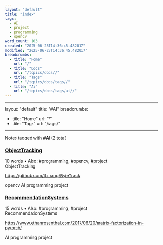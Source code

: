```yaml
---
layout: "default"
title: "index"
tags:
  - AI
  - project
  - programming
  - opencv
word_count: 103
created: "2025-06-25T14:36:45.482017"
modified: "2025-06-25T14:36:45.482017"
breadcrumbs:
  - title: "Home"
    url: "/"
  - title: "Docs"
    url: "/topics/docs//"
  - title: "Tags"
    url: "/topics/docs/tags//"
  - title: "Ai"
    url: "/topics/docs/tags/ai//"
---
```

---
layout: "default"
title: "#AI"
breadcrumbs:
  - title: "Home"
    url: "/"
  - title: "Tags"
    url: "/tags/"
---
Notes tagged with **#AI** (2 total)

<div class="note-grid">

<div class="note-card">
    <h3><a href="objecttracking/">ObjectTracking</a></h3>
    <div class="note-meta">
        10 words
        • Also: #programming, #opencv, #project
    </div>
    <div class="note-excerpt">ObjectTracking

https://github.com/ifzhang/ByteTrack

opencv AI programming project</div>
</div>

<div class="note-card">
    <h3><a href="recommendationsystems/">RecommendationSystems</a></h3>
    <div class="note-meta">
        15 words
        • Also: #programming, #project
    </div>
    <div class="note-excerpt">RecommendationSystems

https://www.ethanrosenthal.com/2017/06/20/matrix-factorization-in-pytorch/

AI programming project</div>
</div>
</div>